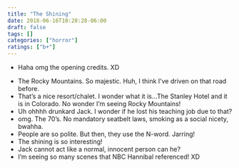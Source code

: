 ```yaml
---
title: "The Shining"
date: 2018-06-16T10:28:28-06:00
draft: false
tags: []
categories: ["horror"]
ratings: ["b+"]
---
```


* Haha omg the opening credits. XD 
<!--more-->
* The Rocky Mountains. So majestic. Huh, I think I’ve driven on that road before.
* That’s a nice resort/chalet. I wonder what it is…The Stanley Hotel and it is in Colorado. No wonder I’m seeing Rocky Mountains!
* Uh ohhhh drunkard Jack. I wonder if he lost his teaching job due to that?
* omg. The 70’s. No mandatory seatbelt laws, smoking as a social nicety, bwahha.
* People are so polite. But then, they use the N-word. Jarring!
* The shining is so interesting!
* Jack cannot act like a normal, innocent person can he? 
* I’m seeing so many scenes that NBC Hannibal referenced! XD 
